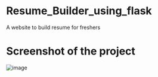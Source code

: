 # Resume_Builder_using_flask
A website to build resume for freshers
# Screenshot of the project
![image](https://user-images.githubusercontent.com/65852760/132136459-2fd24538-cd7e-448e-9a77-abac0a787592.png)

